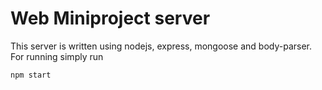 # Web Miniproject server
This server is written using nodejs, express, mongoose and body-parser.
For running simply run
```
npm start
```